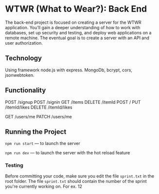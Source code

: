 # WTWR (What to Wear?): Back End

The back-end project is focused on creating a server for the WTWR application. You’ll gain a deeper understanding of how to work with databases, set up security and testing, and deploy web applications on a remote machine. The eventual goal is to create a server with an API and user authorization.

## Technology

Using framework node.js with express. MongoDb, bcrypt, cors, jsonwebtoken.

## Functionality

POST /signup
POST /signin
GET /items
DELETE /itemId
POST /
PUT /itemId/likes
DELETE /itemId/likes

GET /users/me
PATCH /users/me

## Running the Project

`npm run start` — to launch the server

`npm run dev` — to launch the server with the hot reload feature

### Testing

Before committing your code, make sure you edit the file `sprint.txt` in the root folder. The file `sprint.txt` should contain the number of the sprint you're currently working on. For ex. 12
